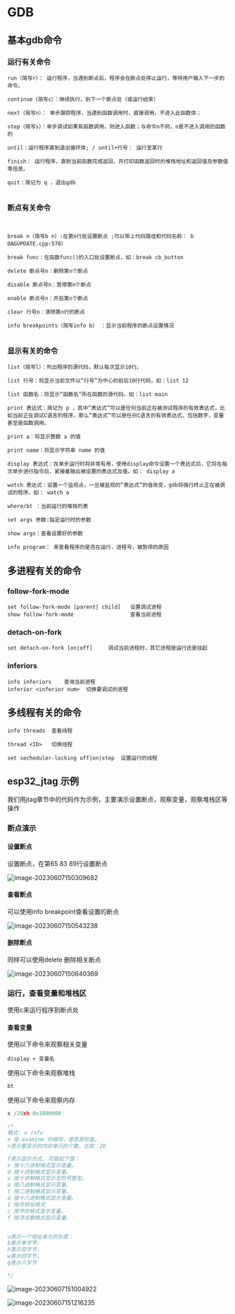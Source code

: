 # GDB

## 基本gdb命令

### 运行有关命令

```shell
run（简写r）： 运行程序，当遇到断点后，程序会在断点处停止运行，等待用户输入下一步的命令。

continue（简写c）：继续执行，到下一个断点处（或运行结束）

next（简写n）： 单步跟踪程序，当遇到函数调用时，直接调用，不进入此函数体；

step（简写s）：单步调试如果有函数调用，则进入函数；与命令n不同，n是不进入调用的函数的

until：运行程序直到退出循环体; / until+行号： 运行至某行

finish： 运行程序，直到当前函数完成返回，并打印函数返回时的堆栈地址和返回值及参数值等信息。

quit：简记为 q ，退出gdb


```

### 断点有关命令

```shell


break n（简写b n）:在第n行处设置断点 ;可以带上代码路径和代码名称： b OAGUPDATE.cpp:578）

break func：在函数func()的入口处设置断点，如：break cb_button

delete 断点号n：删除第n个断点

disable 断点号n：暂停第n个断点

enable 断点号n：开启第n个断点

clear 行号n：清除第n行的断点

info breakpoints（简写info b） ：显示当前程序的断点设置情况


```



### 显示有关的命令

```shell
list（简写l）：列出程序的源代码，默认每次显示10行。

list 行号：将显示当前文件以“行号”为中心的前后10行代码，如：list 12

list 函数名：将显示“函数名”所在函数的源代码，如：list main

print 表达式：简记为 p ，其中“表达式”可以是任何当前正在被测试程序的有效表达式，比如当前正在调试C语言的程序，那么“表达式”可以是任何C语言的有效表达式，包括数字，变量甚至是函数调用。

print a：将显示整数 a 的值

print name：将显示字符串 name 的值

display 表达式：在单步运行时将非常有用，使用display命令设置一个表达式后，它将在每次单步进行指令后，紧接着输出被设置的表达式及值。如： display a

watch 表达式：设置一个监视点，一旦被监视的“表达式”的值改变，gdb将强行终止正在被调试的程序。如： watch a

where/bt ：当前运行的堆栈列表

set args 参数:指定运行时的参数

show args：查看设置好的参数

info program： 来查看程序的是否在运行，进程号，被暂停的原因
```



## 多进程有关的命令

### follow-fork-mode

```shell
set follow-fork-mode [parent| child]   设置调试进程
show follow-fork-mode             	   查看当前进程
```



### detach-on-fork

```shell
set detach-on-fork [on|off] 	调试当前进程时，其它进程是运行还是挂起
```



### inferiors

```shell
info inferiors    查询当前进程
inferior <inferior num>  切换要调试的进程
```



## 多线程有关的命令

```shell
info threads  查看线程

thread <ID>   切换线程

set secheduler-locking off|on|step  设置运行的线程
```





## esp32_jtag 示例

我们用jtag章节中的代码作为示例，主要演示设置断点，观察变量，观察堆栈区等操作

### 断点演示

#### 设置断点

设置断点，在第65 83 89行设置断点

![image-20230607150309682](https://ayu-990121-1302263000.cos.ap-nanjing.myqcloud.com/makedown/20230624223538.png)



#### 查看断点

可以使用info breakpoint查看设置的断点

![image-20230607150543238](https://ayu-990121-1302263000.cos.ap-nanjing.myqcloud.com/makedown/20230624223540.png)



#### 删除断点

同样可以使用delete 删除相关断点

![image-20230607150640369](https://ayu-990121-1302263000.cos.ap-nanjing.myqcloud.com/makedown/20230624223541.png)



### 运行，查看变量和堆栈区

使用c来运行程序到断点处

#### 查看变量

使用以下命令来观察相关变量

```
display + 变量名 
```

使用以下命令来观察堆栈

```
bt
```

使用以下命令来观察内存

```c
x /20xh 0x1000000

/*
格式: x /nfu
x 是 examine 的缩写，意思是检查。
n表示要显示的内存单元的个数，比如：20

f表示显示方式, 可取如下值：
x 按十六进制格式显示变量。
d 按十进制格式显示变量。
u 按十进制格式显示无符号整型。
o 按八进制格式显示变量。
t 按二进制格式显示变量。
a 按十六进制格式显示变量。
i 指令地址格式
c 按字符格式显示变量。
f 按浮点数格式显示变量。


u表示一个地址单元的长度：
b表示单字节，
h表示双字节，
w表示四字节，
g表示八字节

*/
```

![image-20230607151004922](https://ayu-990121-1302263000.cos.ap-nanjing.myqcloud.com/makedown/20230624223544.png)

![image-20230607151216235](https://ayu-990121-1302263000.cos.ap-nanjing.myqcloud.com/makedown/20230624223545.png)
